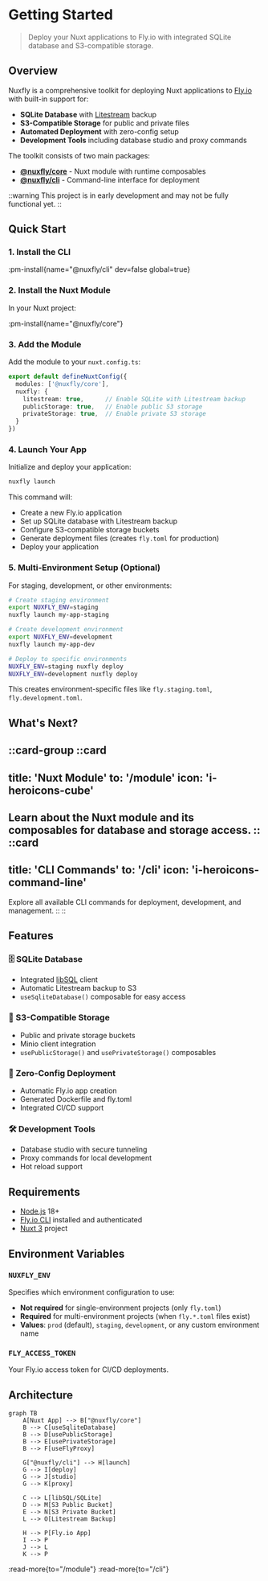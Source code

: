 # Getting Started

> Deploy your Nuxt applications to Fly.io with integrated SQLite database and S3-compatible storage.

## Overview

Nuxfly is a comprehensive toolkit for deploying Nuxt applications to [Fly.io](https://fly.io) with built-in support for:

- **SQLite Database** with [Litestream](https://litestream.io/) backup
- **S3-Compatible Storage** for public and private files
- **Automated Deployment** with zero-config setup
- **Development Tools** including database studio and proxy commands

The toolkit consists of two main packages:

- **[@nuxfly/core](https://www.npmjs.com/package/@nuxfly/core)** - Nuxt module with runtime composables
- **[@nuxfly/cli](https://www.npmjs.com/package/@nuxfly/cli)** - Command-line interface for deployment

::warning
This project is in early development and may not be fully functional yet.
::

## Quick Start

### 1. Install the CLI

:pm-install{name="@nuxfly/cli" dev=false global=true}

### 2. Install the Nuxt Module

In your Nuxt project:

:pm-install{name="@nuxfly/core"}

### 3. Add the Module

Add the module to your `nuxt.config.ts`:

```typescript
export default defineNuxtConfig({
  modules: ['@nuxfly/core'],
  nuxfly: {
    litestream: true,      // Enable SQLite with Litestream backup
    publicStorage: true,   // Enable public S3 storage
    privateStorage: true,  // Enable private S3 storage
  }
})
```

### 4. Launch Your App

Initialize and deploy your application:

```bash
nuxfly launch
```

This command will:
- Create a new Fly.io application
- Set up SQLite database with Litestream backup
- Configure S3-compatible storage buckets
- Generate deployment files (creates `fly.toml` for production)
- Deploy your application

### 5. Multi-Environment Setup (Optional)

For staging, development, or other environments:

```bash
# Create staging environment
export NUXFLY_ENV=staging
nuxfly launch my-app-staging

# Create development environment
export NUXFLY_ENV=development
nuxfly launch my-app-dev

# Deploy to specific environments
NUXFLY_ENV=staging nuxfly deploy
NUXFLY_ENV=development nuxfly deploy
```

This creates environment-specific files like `fly.staging.toml`, `fly.development.toml`.

## What's Next?

::card-group
  ::card
  ---
  title: 'Nuxt Module'
  to: '/module'
  icon: 'i-heroicons-cube'
  ---
  Learn about the Nuxt module and its composables for database and storage access.
  ::
  ::card
  ---
  title: 'CLI Commands'
  to: '/cli'
  icon: 'i-heroicons-command-line'
  ---
  Explore all available CLI commands for deployment, development, and management.
  ::
::

## Features

### 🗄️ SQLite Database
- Integrated [libSQL](https://github.com/tursodatabase/libsql) client
- Automatic Litestream backup to S3
- `useSqliteDatabase()` composable for easy access

### 📁 S3-Compatible Storage
- Public and private storage buckets
- Minio client integration
- `usePublicStorage()` and `usePrivateStorage()` composables

### 🚀 Zero-Config Deployment
- Automatic Fly.io app creation
- Generated Dockerfile and fly.toml
- Integrated CI/CD support

### 🛠️ Development Tools
- Database studio with secure tunneling
- Proxy commands for local development
- Hot reload support

## Requirements

- [Node.js](https://nodejs.org/) 18+
- [Fly.io CLI](https://fly.io/docs/hands-on/install-flyctl/) installed and authenticated
- [Nuxt 3](https://nuxt.com/) project

## Environment Variables

### `NUXFLY_ENV`
Specifies which environment configuration to use:
- **Not required** for single-environment projects (only `fly.toml`)
- **Required** for multi-environment projects (when `fly.*.toml` files exist)
- **Values**: `prod` (default), `staging`, `development`, or any custom environment name

### `FLY_ACCESS_TOKEN`
Your Fly.io access token for CI/CD deployments.

## Architecture

```mermaid
graph TB
    A[Nuxt App] --> B["@nuxfly/core"]
    B --> C[useSqliteDatabase]
    B --> D[usePublicStorage]
    B --> E[usePrivateStorage]
    B --> F[useFlyProxy]
    
    G["@nuxfly/cli"] --> H[launch]
    G --> I[deploy]
    G --> J[studio]
    G --> K[proxy]
    
    C --> L[libSQL/SQLite]
    D --> M[S3 Public Bucket]
    E --> N[S3 Private Bucket]
    L --> O[Litestream Backup]
    
    H --> P[Fly.io App]
    I --> P
    J --> L
    K --> P
```

:read-more{to="/module"}
:read-more{to="/cli"}
